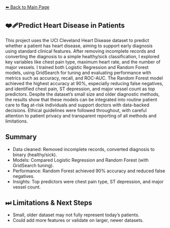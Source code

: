 [⬅️ Back to Main Page](../)

## ❤️‍🩹Predict Heart Disease in Patients
This project uses the UCI Cleveland Heart Disease dataset to predict whether a patient has heart disease, aiming to support early diagnosis using standard clinical features. After removing incomplete records and converting the diagnosis to a simple healthy/sick classification, I explored key variables like chest pain type, maximum heart rate, and the number of major vessels. I trained both Logistic Regression and Random Forest models, using GridSearch for tuning and evaluating performance with metrics such as accuracy, recall, and ROC-AUC. The Random Forest model achieved the highest accuracy at 90%, especially reducing false negatives, and identified chest pain, ST depression, and major vessel count as top predictors. Despite the dataset’s small size and older diagnostic methods, the results show that these models can be integrated into routine patient care to flag at-risk individuals and support doctors with data-backed decisions. Ethical guidelines were followed throughout, with careful attention to patient privacy and transparent reporting of all methods and limitations.

## Summary
- Data cleaned: Removed incomplete records, converted diagnosis to binary (healthy/sick).
- Models: Compared Logistic Regression and Random Forest (with GridSearch tuning).
- Performance: Random Forest achieved 90% accuracy and reduced false negatives.
- Insights: Top predictors were chest pain type, ST depression, and major vessel count.

## ⏭ Limitations & Next Steps
- Small, older dataset may not fully represent today’s patients.
- Could add more features or validate on larger, newer datasets.
